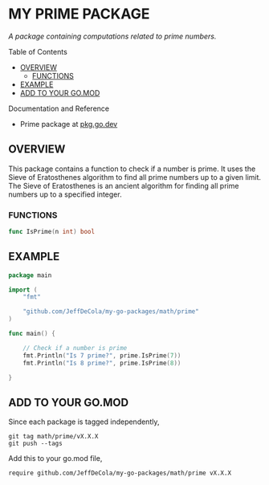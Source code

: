 # MY PRIME PACKAGE

_A package containing computations related to prime numbers._

Table of Contents

* [OVERVIEW](https://github.com/JeffDeCola/my-go-packages/tree/master/math/prime#overview)
  * [FUNCTIONS](https://github.com/JeffDeCola/my-go-packages/tree/master/math/prime#functions)
* [EXAMPLE](https://github.com/JeffDeCola/my-go-packages/tree/master/math/prime#example)  
* [ADD TO YOUR GO.MOD](https://github.com/JeffDeCola/my-go-packages/tree/master/math/prime#add-to-your-gomod)

Documentation and Reference

* Prime package at
  [pkg.go.dev](https://pkg.go.dev/github.com/JeffDeCola/my-go-packages/math/prime)

## OVERVIEW

This package contains a function to check if a number is prime.
It uses the Sieve of Eratosthenes algorithm to find all prime
numbers up to a given limit.
The Sieve of Eratosthenes is an ancient algorithm for finding all
prime numbers up to a specified integer.

### FUNCTIONS

```go
func IsPrime(n int) bool
```

## EXAMPLE

```go
package main

import (
    "fmt"

    "github.com/JeffDeCola/my-go-packages/math/prime"
)

func main() {

    // Check if a number is prime
    fmt.Println("Is 7 prime?", prime.IsPrime(7))
    fmt.Println("Is 8 prime?", prime.IsPrime(8))

}
```

## ADD TO YOUR GO.MOD

Since each package is tagged independently,

```text
git tag math/prime/vX.X.X
git push --tags
```

Add this to your go.mod file,

```text
require github.com/JeffDeCola/my-go-packages/math/prime vX.X.X
```
